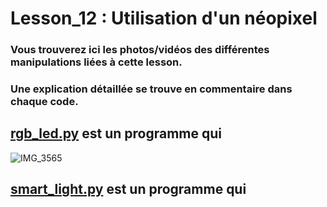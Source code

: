 # Lesson_12 : Utilisation d'un néopixel

### Vous trouverez ici les photos/vidéos des différentes manipulations liées à cette lesson.

### Une explication détaillée se trouve en commentaire dans chaque code.

## [rgb_led.py](rgb_led.py) est un programme qui 

![IMG_3565](https://user-images.githubusercontent.com/125505805/232225107-8b51c921-322b-42fa-a1fa-84f95f903ff1.gif)


## [smart_light.py](smart_light.py) est un programme qui 

